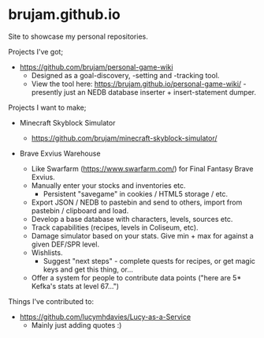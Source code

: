 # brujam.github.io

Site to showcase my personal repositories.

Projects I've got;
* https://github.com/brujam/personal-game-wiki
  * Designed as a goal-discovery, -setting and -tracking tool.
  * View the tool here: https://brujam.github.io/personal-game-wiki/ - presently just an NEDB database inserter + insert-statement dumper.
  
Projects I want to make;

* Minecraft Skyblock Simulator
  * https://github.com/brujam/minecraft-skyblock-simulator/

* Brave Exvius Warehouse
  * Like Swarfarm (https://www.swarfarm.com/) for Final Fantasy Brave Exvius.
  * Manually enter your stocks and inventories etc.
    * Persistent "savegame" in cookies / HTML5 storage / etc.
  * Export JSON / NEDB to pastebin and send to others, import from pastebin / clipboard and load.
  * Develop a base database with characters, levels, sources etc.
  * Track capabilities (recipes, levels in Coliseum, etc).
  * Damage simulator based on your stats. Give min + max for against a given DEF/SPR level.
  * Wishlists.
    * Suggest "next steps" - complete quests for recipes, or get magic keys and get this thing, or...
  * Offer a system for people to contribute data points ("here are 5* Kefka's stats at level 67...")

Things I've contributed to:
* https://github.com/lucymhdavies/Lucy-as-a-Service
  * Mainly just adding quotes :)
